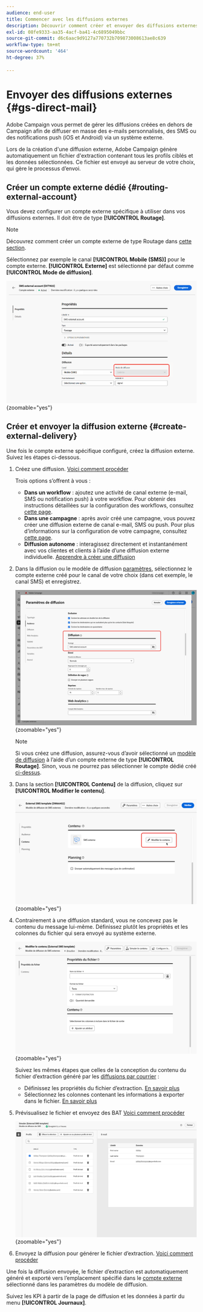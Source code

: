```yaml
---
audience: end-user
title: Commencer avec les diffusions externes
description: Découvrir comment créer et envoyer des diffusions externes à l’aide d’Adobe Campaign Web
exl-id: 08fe9333-aa35-4acf-ba41-4c6895049bbc
source-git-commit: d6c6aac9d9127a770732b709873008613ae8c639
workflow-type: tm+mt
source-wordcount: '464'
ht-degree: 37%

---
```


# Envoyer des diffusions externes {#gs-direct-mail}

Adobe Campaign vous permet de gérer les diffusions créées en dehors de Campaign afin de diffuser en masse des e-mails personnalisés, des SMS ou des notifications push (iOS et Android) via un système externe.

<!--The supported channels are Email, Mobile (SMS), and Push (iOS and Android).-->

Lors de la création d&#39;une diffusion externe, Adobe Campaign génère automatiquement un fichier d&#39;extraction contenant tous les profils ciblés et les données sélectionnées. Ce fichier est envoyé au serveur de votre choix, qui gère le processus d’envoi.

## Créer un compte externe dédié {#routing-external-account}

Vous devez configurer un compte externe spécifique à utiliser dans vos diffusions externes. Il doit être de type **[!UICONTROL Routage]**.

>[!NOTE]
>
>Découvrez comment créer un compte externe de type Routage dans [cette section](../administration/external-account.md#routing).

Sélectionnez par exemple le canal **[!UICONTROL Mobile (SMS)]** pour le compte externe. **[!UICONTROL Externe]** est sélectionné par défaut comme **[!UICONTROL Mode de diffusion]**.

![Configuration du mode de diffusion du compte externe](../administration/assets/external-account-delivery-mode.png){zoomable="yes"}

## Créer et envoyer la diffusion externe {#create-external-delivery}

Une fois le compte externe spécifique configuré, créez la diffusion externe. Suivez les étapes ci-dessous.

1. Créez une diffusion. [Voici comment procéder](create-deliveries.md)

   Trois options s’offrent à vous :

   * **Dans un workflow** : ajoutez une activité de canal externe (e-mail, SMS ou notification push) à votre workflow. Pour obtenir des instructions détaillées sur la configuration des workflows, consultez [cette page](../workflows/gs-workflow-creation.md).
   * **Dans une campagne** : après avoir créé une campagne, vous pouvez créer une diffusion externe de canal e-mail, SMS ou push. Pour plus d’informations sur la configuration de votre campagne, consultez [cette page](../campaigns/gs-campaigns.md).
   * **Diffusion autonome** : interagissez directement et instantanément avec vos clientes et clients à l’aide d’une diffusion externe individuelle. [Apprendre à créer une diffusion](../msg/gs-deliveries.md)

1. Dans la diffusion ou le modèle de diffusion [paramètres](../advanced-settings/delivery-settings.md), sélectionnez le compte externe créé pour le canal de votre choix (dans cet exemple, le canal SMS) et enregistrez.

   ![Configuration du routage de la diffusion externe](assets/external-delivery-routing.png){zoomable="yes"}

   >[!NOTE]
   >
   >Si vous créez une diffusion, assurez-vous d’avoir sélectionné un [modèle de diffusion](delivery-template.md) à l’aide d’un compte externe de type **[!UICONTROL Routage]**. Sinon, vous ne pourrez pas sélectionner le compte dédié créé [ci-dessus](#routing-external-account).

1. Dans la section **[!UICONTROL Contenu]** de la diffusion, cliquez sur **[!UICONTROL Modifier le contenu]**.

   ![Modifier le contenu dans la diffusion externe](assets/external-delivery-edit-content.png){zoomable="yes"}

1. Contrairement à une diffusion standard, vous ne concevez pas le contenu du message lui-même. Définissez plutôt les propriétés et les colonnes du fichier qui sera envoyé au système externe.

   ![Configuration des propriétés du fichier pour une diffusion externe](assets/external-delivery-file-properties.png){zoomable="yes"}

   Suivez les mêmes étapes que celles de la conception du contenu du fichier d’extraction généré par les [diffusions par courrier](../direct-mail/content-direct-mail.md) :

   * Définissez les propriétés du fichier d’extraction. [En savoir plus](../direct-mail/content-direct-mail.md#properties)
   * Sélectionnez les colonnes contenant les informations à exporter dans le fichier. [En savoir plus](../direct-mail/content-direct-mail.md#content)

1. Prévisualisez le fichier et envoyez des BAT<!--not in UI right now - to check--> [Voici comment procéder](../direct-mail/send-direct-mail.md#preview-dm)

   ![Simuler une diffusion externe](assets/external-delivery-simulate.png){zoomable="yes"}

1. Envoyez la diffusion pour générer le fichier d’extraction. [Voici comment procéder](../direct-mail/send-direct-mail.md#send-dm)

Une fois la diffusion envoyée, le fichier d’extraction est automatiquement généré et exporté vers l’emplacement spécifié dans le [compte externe](../administration/external-account.md#create-ext-account) sélectionné dans les paramètres du modèle de diffusion.

Suivez les KPI à partir de la page de diffusion et les données à partir du menu **[!UICONTROL Journaux]**.